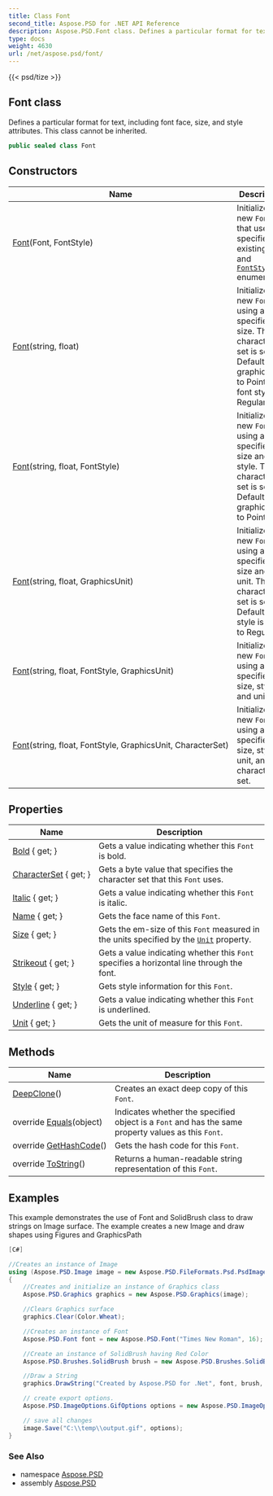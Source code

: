 ```yaml
---
title: Class Font
second_title: Aspose.PSD for .NET API Reference
description: Aspose.PSD.Font class. Defines a particular format for text including font face size and style attributes. This class cannot be inherited
type: docs
weight: 4630
url: /net/aspose.psd/font/
---
```

{{< psd/tize >}}
## Font class

Defines a particular format for text, including font face, size, and style attributes. This class cannot be inherited.

```csharp
public sealed class Font
```

## Constructors

| Name | Description |
| --- | --- |
| [Font](font/#constructor)(Font, FontStyle) | Initializes a new `Font` that uses the specified existing `Font` and [`FontStyle`](../fontstyle/) enumeration. |
| [Font](font/#constructor_1)(string, float) | Initializes a new `Font` using a specified size. The character set is set to Default, the graphics unit to Point, the font style to Regular. |
| [Font](font/#constructor_2)(string, float, FontStyle) | Initializes a new `Font` using a specified size and style. The character set is set to Default, the graphics unit to Point. |
| [Font](font/#constructor_5)(string, float, GraphicsUnit) | Initializes a new `Font` using a specified size and unit. The character set is set to Default, the style is set to Regular. |
| [Font](font/#constructor_3)(string, float, FontStyle, GraphicsUnit) | Initializes a new `Font` using a specified size, style, and unit. |
| [Font](font/#constructor_4)(string, float, FontStyle, GraphicsUnit, CharacterSet) | Initializes a new `Font` using a specified size, style, unit, and character set. |

## Properties

| Name | Description |
| --- | --- |
| [Bold](../../aspose.psd/font/bold/) { get; } | Gets a value indicating whether this `Font` is bold. |
| [CharacterSet](../../aspose.psd/font/characterset/) { get; } | Gets a byte value that specifies the character set that this `Font` uses. |
| [Italic](../../aspose.psd/font/italic/) { get; } | Gets a value indicating whether this `Font` is italic. |
| [Name](../../aspose.psd/font/name/) { get; } | Gets the face name of this `Font`. |
| [Size](../../aspose.psd/font/size/) { get; } | Gets the em-size of this `Font` measured in the units specified by the [`Unit`](./unit/) property. |
| [Strikeout](../../aspose.psd/font/strikeout/) { get; } | Gets a value indicating whether this `Font` specifies a horizontal line through the font. |
| [Style](../../aspose.psd/font/style/) { get; } | Gets style information for this `Font`. |
| [Underline](../../aspose.psd/font/underline/) { get; } | Gets a value indicating whether this `Font` is underlined. |
| [Unit](../../aspose.psd/font/unit/) { get; } | Gets the unit of measure for this `Font`. |

## Methods

| Name | Description |
| --- | --- |
| [DeepClone](../../aspose.psd/font/deepclone/)() | Creates an exact deep copy of this `Font`. |
| override [Equals](../../aspose.psd/font/equals/)(object) | Indicates whether the specified object is a `Font` and has the same property values as this `Font`. |
| override [GetHashCode](../../aspose.psd/font/gethashcode/)() | Gets the hash code for this `Font`. |
| override [ToString](../../aspose.psd/font/tostring/)() | Returns a human-readable string representation of this `Font`. |

## Examples

This example demonstrates the use of Font and SolidBrush class to draw strings on Image surface. The example creates a new Image and draw shapes using Figures and GraphicsPath

```csharp
[C#]

//Creates an instance of Image
using (Aspose.PSD.Image image = new Aspose.PSD.FileFormats.Psd.PsdImage(500, 500))
{
    //Creates and initialize an instance of Graphics class
    Aspose.PSD.Graphics graphics = new Aspose.PSD.Graphics(image);

    //Clears Graphics surface
    graphics.Clear(Color.Wheat);

    //Creates an instance of Font
    Aspose.PSD.Font font = new Aspose.PSD.Font("Times New Roman", 16);

    //Create an instance of SolidBrush having Red Color
    Aspose.PSD.Brushes.SolidBrush brush = new Aspose.PSD.Brushes.SolidBrush(Color.Red);

    //Draw a String
    graphics.DrawString("Created by Aspose.PSD for .Net", font, brush, new PointF(100, 100));

    // create export options.
    Aspose.PSD.ImageOptions.GifOptions options = new Aspose.PSD.ImageOptions.GifOptions();

    // save all changes
    image.Save("C:\\temp\\output.gif", options);
}
```

### See Also

* namespace [Aspose.PSD](../../aspose.psd/)
* assembly [Aspose.PSD](../../)


